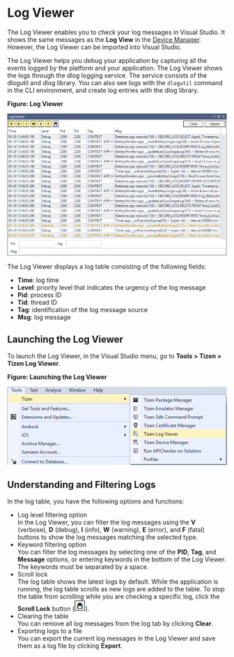 # Log Viewer

The Log Viewer enables you to check your log messages in Visual Studio. It shows the same messages as the **Log View** in the [Device Manager](device-manager.md). However, the Log Viewer can be imported into Visual Studio.

The Log Viewer helps you debug your application by capturing all the events logged by the platform and your application. The Log Viewer shows the logs through the dlog logging service. The service consists of the dlogutil and dlog library. You can also see logs with the `dlogutil` command in the CLI environment, and create log entries with the dlog library.

**Figure: Log Viewer**

![Log Viewer](media/logviewer-default.png)

The Log Viewer displays a log table consisting of the following fields:

- **Time**: log time
- **Level**: priority level that indicates the urgency of the log message
- **Pid**: process ID
- **Tid**: thread ID
- **Tag**: identification of the log message source
- **Msg**: log message

## Launching the Log Viewer

To launch the Log Viewer, in the Visual Studio menu, go to **Tools &gt; Tizen &gt; Tizen Log Viewer**.

**Figure: Launching the Log Viewer**

![Launching the Log Viewer](media/logviewer-entry-point.png)


## Understanding and Filtering Logs

In the log table, you have the following options and functions:

- Log level filtering option  
  In the Log Viewer, you can filter the log messages using the **V** (verbose), **D** (debug), **I** (info), **W** (warning), **E** (error), and **F** (fatal) buttons to show the log messages matching the selected type.
- Keyword filtering option  
  You can filter the log messages by selecting one of the **PID**, **Tag**, and **Message** options, or entering keywords in the bottom of the Log Viewer. The keywords must be separated by a space.
- Scroll lock  
  The log table shows the latest logs by default. While the application is running, the log table scrolls as new logs are added to the table. To stop the table from scrolling while you are checking a specific log, click the **Scroll Lock** button (![Scroll Lock](media/logviewer-scroll-lock.png)).
- Clearing the table  
  You can remove all log messages from the log tab by clicking **Clear**.
- Exporting logs to a file  
  You can export the current log messages in the Log Viewer and save them as a log file by clicking **Export**.